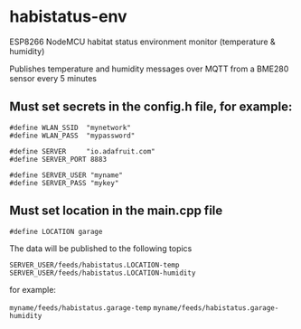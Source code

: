 # habistatus-env
ESP8266 NodeMCU habitat status environment monitor (temperature &amp; humidity)

Publishes temperature and humidity messages over MQTT from a BME280 sensor every 5 minutes

## Must set secrets in the **config.h** file, for example:

```
#define WLAN_SSID  "mynetwork"
#define WLAN_PASS  "mypassword"

#define SERVER     "io.adafruit.com"
#define SERVER_PORT 8883

#define SERVER_USER "myname"
#define SERVER_PASS "mykey"
```

## Must set location in the main.cpp file

`#define LOCATION garage`

The data will be published to the following topics

`SERVER_USER/feeds/habistatus.LOCATION-temp`
`SERVER_USER/feeds/habistatus.LOCATION-humidity`

for example:

`myname/feeds/habistatus.garage-temp`
`myname/feeds/habistatus.garage-humidity`